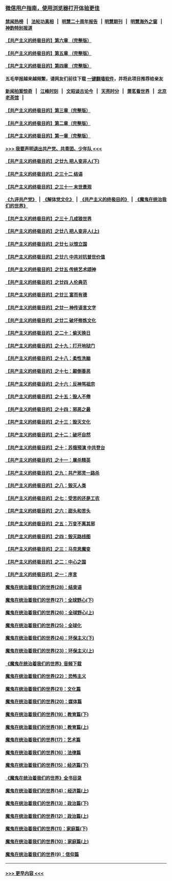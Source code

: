 ### [微信用户指南，使用浏览器打开体验更佳](https://github.com/gfw-breaker/banned-news1/blob/master/indexes/wechat-guide.md?t=0)
#### [禁闻热榜](热点新闻.md?t=0)  &nbsp;&nbsp;|&nbsp;&nbsp; [法轮功真相](https://github.com/gfw-breaker/truth/blob/master/README.md?t=0) &nbsp;&nbsp;|&nbsp;&nbsp; [明慧二十周年报告](https://github.com/gfw-breaker/mh-reports/blob/master/README.md?t=0) &nbsp;&nbsp;|&nbsp;&nbsp;[明慧期刊](https://github.com/gfw-breaker/mh-qikan) &nbsp;&nbsp;|&nbsp;&nbsp; [明慧海外之窗](https://github.com/gfw-breaker/mh-news/blob/master/README.md?t=0) &nbsp;&nbsp;|&nbsp;&nbsp; [神韵特别报道](https://github.com/gfw-breaker/mh-news/blob/master/shenyun.md?t=0)
#### [【共产主义的终极目的】第六章 （完整版）](../pages/nsc422/n11428913.md?t=02140602) 
#### [【共产主义的终极目的】第五章 （完整版）](../pages/nsc422/n11428912.md?t=02140602) 
#### [【共产主义的终极目的】第四章 （完整版）](../pages/nsc422/n11428907.md?t=02140602) 
#### 五毛举报越来越频繁，请网友们前往下载 [一键翻墙软件](https://github.com/gfw-breaker/ssr-accounts)，并将此项目推荐给亲友
#### [新闻拍案惊奇](https://github.com/gfw-breaker/banned-news1/blob/master/pages/link4.md) &nbsp;&nbsp;|&nbsp;&nbsp; [江峰时刻](https://github.com/gfw-breaker/banned-news1/blob/master/pages/link4.md) &nbsp;&nbsp;|&nbsp;&nbsp; [文昭谈古论今](https://github.com/gfw-breaker/banned-news1/blob/master/pages/link4.md) &nbsp;&nbsp;|&nbsp;&nbsp; [天亮时分](https://github.com/gfw-breaker/banned-news1/blob/master/pages/link4.md) &nbsp;&nbsp;|&nbsp;&nbsp; [萧茗看世界](https://github.com/gfw-breaker/banned-news1/blob/master/pages/link4.md) &nbsp;&nbsp;|&nbsp;&nbsp; [北京老茶馆](https://github.com/gfw-breaker/banned-news1/blob/master/pages/link4.md) &nbsp;&nbsp;|&nbsp;&nbsp; 
#### [【共产主义的终极目的】第三章（完整版）](../pages/nsc422/n11428848.md?t=02140602) 
#### [【共产主义的终极目的】第二章（完整版）](../pages/nsc422/n11428831.md?t=02140602) 
#### [【共产主义的终极目的】第一章（完整版）](../pages/nsc422/n11417651.md?t=02140602) 
#### [>>> 我要声明退出共产党、共青团、少年队 <<<](https://github.com/begood0513/goodnews/blob/master/quit/letter.md) 
#### [【共产主义的终极目的】之廿九 把人变非人(下)](../pages/nsc422/n11344140.md?t=02140602) 
#### [【共产主义的终极目的】之三十二 结语](../pages/nsc422/n11360535.md?t=02140602) 
#### [【共产主义的终极目的】之三十一 末世景观](../pages/nsc422/n11351129.md?t=02140602) 
#### [《九评共产党》](https://github.com/begood0513/9ping.md/blob/master/README.md) &nbsp;|&nbsp; [《解体党文化》](../../../../jtdwh.md/blob/master/README.md)  &nbsp;|&nbsp; [《共产主义的终极目的》](../../../../gczydzjmd.md/blob/master/README.md) &nbsp;|&nbsp; [《魔鬼在统治我们的世界》](../../../../mgztzwmdsj.md/blob/master/README.md) 
#### [【共产主义的终极目的】之三十 几成狼世界](../pages/nsc422/n11348280.md?t=02140602) 
#### [【共产主义的终极目的】之廿八 把人变非人(上)](../pages/nsc422/n11340492.md?t=02140602) 
#### [【共产主义的终极目的】之廿七 以恨立国](../pages/nsc422/n11336944.md?t=02140602) 
#### [【共产主义的终极目的】之廿六 中共对抗普世价值](../pages/nsc422/n11324785.md?t=02140602) 
#### [【共产主义的终极目的】之廿五 传统艺术颂神](../pages/nsc422/n11296396.md?t=02140602) 
#### [【共产主义的终极目的】之廿四 人伦典范](../pages/nsc422/n11296397.md?t=02140602) 
#### [【共产主义的终极目的】之廿三 富而有德](../pages/nsc422/n11283598.md?t=02140602) 
#### [【共产主义的终极目的】之廿一 神传语言文字](../pages/nsc422/n11263265.md?t=02140602) 
#### [【共产主义的终极目的】之廿二 破坏修炼文化](../pages/nsc422/n11245728.md?t=02140602) 
#### [【共产主义的终极目的】之二十：偷天换日](../pages/nsc422/n11238846.md?t=02140602) 
#### [【共产主义的终极目的】之十九：打开地狱门](../pages/nsc422/n11206376.md?t=02140602) 
#### [【共产主义的终极目的】之十八：柔性洗脑](../pages/nsc422/n11199994.md?t=02140602) 
#### [【共产主义的终极目的】之十七：颠倒善恶](../pages/nsc422/n11179782.md?t=02140602) 
#### [【共产主义的终极目的】之十六：反神骂祖宗](../pages/nsc422/n11166798.md?t=02140602) 
#### [【共产主义的终极目的】之十五：毁人不倦](../pages/nsc422/n11166792.md?t=02140602) 
#### [【共产主义的终极目的】之十四：邪恶之最](../pages/nsc422/n11150249.md?t=02140602) 
#### [【共产主义的终极目的】之十三：毁灭文化](../pages/nsc422/n11135227.md?t=02140602) 
#### [【共产主义的终极目的】之十二：破坏自然](../pages/nsc422/n11135214.md?t=02140602) 
#### [【共产主义的终极目的】之十：苏俄预演 中共登台](../pages/nsc422/n11118424.md?t=02140602) 
#### [【共产主义的终极目的】之十一：屠杀精英](../pages/nsc422/n11118442.md?t=02140602) 
#### [【共产主义的终极目的】之九：共产邪灵一路杀](../pages/nsc422/n11114139.md?t=02140602) 
#### [【共产主义的终极目的】之八：毁灭人类](../pages/nsc422/n11108503.md?t=02140602) 
#### [【共产主义的终极目的】之七：受苦的还是工农](../pages/nsc422/n11101809.md?t=02140602) 
#### [【共产主义的终极目的】之六：甜头和苦头](../pages/nsc422/n11096971.md?t=02140602) 
#### [【共产主义的终极目的】之五：万变不离其邪](../pages/nsc422/n11091285.md?t=02140602) 
#### [【共产主义的终极目的】之四：毁灭路线图](../pages/nsc422/n11086284.md?t=02140602) 
#### [【共产主义的终极目的】之三：马克思魔变](../pages/nsc422/n11061941.md?t=02140602) 
#### [【共产主义的终极目的】之二：中心之国](../pages/nsc422/n11047728.md?t=02140602) 
#### [【共产主义的终极目的】之一：序言](../pages/nsc422/n11086077.md?t=02140602) 
#### [魔鬼在统治着我们的世界(28)：结束语](../pages/nsc422/n10936246.md?t=02140602) 
#### [魔鬼在统治着我们的世界(27)：全球野心(下)](../pages/nsc422/n10928319.md?t=02140602) 
#### [魔鬼在统治着我们的世界(26)：全球野心(上)](../pages/nsc422/n10900318.md?t=02140602) 
#### [魔鬼在统治着我们的世界(25)：全球化](../pages/nsc422/n10788205.md?t=02140602) 
#### [魔鬼在统治着我们的世界(24)：环保主义(下)](../pages/nsc422/n10695307.md?t=02140602) 
#### [魔鬼在统治着我们的世界(23)：环保主义(上)](../pages/nsc422/n10688613.md?t=02140602) 
#### [《魔鬼在统治着我们的世界》音频下载](../pages/nsc422/n10635553.md?t=02140602) 
#### [魔鬼在统治着我们的世界(22)：恐怖主义](../pages/nsc422/n10614727.md?t=02140602) 
#### [魔鬼在统治着我们的世界(21)：文化篇](../pages/nsc422/n10597706.md?t=02140602) 
#### [魔鬼在统治着我们的世界(20)：媒体篇](../pages/nsc422/n10586579.md?t=02140602) 
#### [魔鬼在统治着我们的世界(19)：教育篇(下)](../pages/nsc422/n10564808.md?t=02140602) 
#### [魔鬼在统治着我们的世界(18)：教育篇(上)](../pages/nsc422/n10526970.md?t=02140602) 
#### [魔鬼在统治着我们的世界(17)：艺术篇](../pages/nsc422/n10499093.md?t=02140602) 
#### [魔鬼在统治着我们的世界(16)：法律篇](../pages/nsc422/n10485969.md?t=02140602) 
#### [魔鬼在统治着我们的世界(15)：经济篇(下)](../pages/nsc422/n10469975.md?t=02140602) 
#### [《魔鬼在统治着我们的世界》全书目录](../pages/nsc422/n10464261.md?t=02140602) 
#### [魔鬼在统治着我们的世界(14)：经济篇(上)](../pages/nsc422/n10457370.md?t=02140602) 
#### [魔鬼在统治着我们的世界(13)：政治篇(下)](../pages/nsc422/n10448270.md?t=02140602) 
#### [魔鬼在统治着我们的世界(12)：政治篇(上)](../pages/nsc422/n10444576.md?t=02140602) 
#### [魔鬼在统治着我们的世界(11)：家庭篇(下)](../pages/nsc422/n10440961.md?t=02140602) 
#### [魔鬼在统治着我们的世界(10)：家庭篇(上)](../pages/nsc422/n10435448.md?t=02140602) 
#### [魔鬼在统治着我们的世界(9)：信仰篇](../pages/nsc422/n10432159.md?t=02140602) 

----
#### [ >>> 更早内容 <<< ](../indexes/nsc422-earlier.md)
